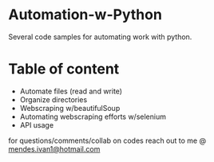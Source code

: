 # Automation-w-Python
Several code samples for automating work with python. 

# Table of content
* Automate files (read and write)
* Organize directories
* Webscraping w/beautifulSoup
* Automating webscraping efforts w/selenium
* API usage

for questions/comments/collab on codes reach out to me @ mendes.ivan1@hotmail.com 

